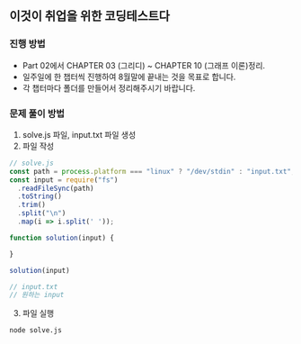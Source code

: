## 이것이 취업을 위한 코딩테스트다

### 진행 방법

- Part 02에서 CHAPTER 03 (그리디) ~ CHAPTER 10 (그래프 이론)정리.
- 일주일에 한 챕터씩 진행하여 8월말에 끝내는 것을 목표로 합니다.
- 각 챕터마다 폴더를 만들어서 정리해주시기 바랍니다.

### 문제 풀이 방법
1. solve.js 파일, input.txt 파일 생성
2. 파일 작성
```js
// solve.js
const path = process.platform === "linux" ? "/dev/stdin" : "input.txt";
const input = require("fs")
  .readFileSync(path)
  .toString()
  .trim()
  .split("\n")
  .map(i => i.split(' '));

function solution(input) {

}

solution(input)

// input.txt
// 원하는 input
```
3. 파일 실행
```bash
node solve.js
```